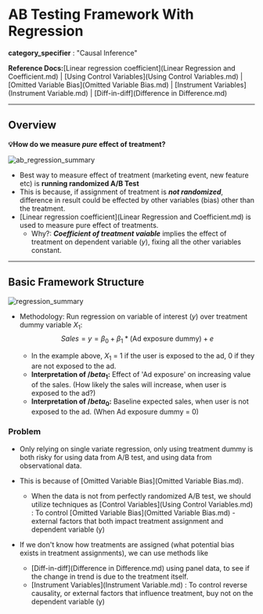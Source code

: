 # AB Testing Framework With Regression

**category_specifier** : "Causal Inference"

**Reference Docs:**[Linear regression coefficient](Linear Regression and Coefficient.md) | [Using Control Variables](Using Control Variables.md) | [Omitted Variable Bias](Omitted Variable Bias.md) | [Instrument Variables](Instrument Variable.md) | [Diff-in-diff](Difference in Difference.md) 

---

## Overview

**💡How do we measure *pure* effect of treatment?**

![ab_regression_summary](../images/ab_regression_summary.png)

* Best way to measure effect of treatment (marketing event, new feature etc) is **running randomized A/B Test**
* This is because, if assignment of treatment is ***not randomized***, difference in result could be effected by other variables (bias) other than the treatment.
* [Linear regression coefficient](Linear Regression and Coefficient.md) is used to measure pure effect of treatments.
  * Why?: ***Coefficient of treatment vaiable*** implies the effect of treatment on dependent variable (*y*), fixing all the other variables constant.

---

## Basic Framework Structure

![regression_summary](../images/regression_summary.png)

* Methodology: Run regression on variable of interest ($y$) over treatment dummy variable $X_1$:
  $$
  Sales = y = \beta_0 + \beta_1*\text{(Ad exposure dummy)}+ e
  $$

  * In the example above, $X_1$ = 1 if the user is exposed to the ad, 0 if they are not exposed to the ad.
  * **Interpretation of $/beta_1$:** Effect of 'Ad exposure' on increasing value of the sales. (How likely the sales will increase, when user is exposed to the ad?)
  * **Interpretation of $/beta_0$:** Baseline expected sales, when user is not exposed to the ad. (When Ad exposure dummy = 0)

### Problem

* Only relying on single variate regression, only using treatment dummy is both risky for using data from A/B test, and using data from observational data.
* This is because of  [Omitted Variable Bias](Omitted Variable Bias.md). 
  * When the data is not from perfectly randomized A/B test, we should utilize techniques as [Control Variables](Using Control Variables.md) : To control [Omitted Variable Bias](Omitted Variable Bias.md) - external factors that both impact treatment assignment and dependent variable (y)

* If we don't know how treatments are assigned (what potential bias exists in treatment assignments), we can use methods like 
  * [Diff-in-diff](Difference in Difference.md) using panel data, to see if the change in trend is due to the treatment itself.
  * [Instrument Variables](Instrument Variable.md) : To control reverse causality, or external factors that influence treatment, buy not on the  dependent variable (y)
